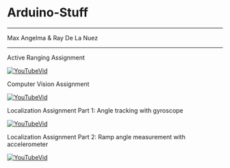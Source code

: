 # Arduino-Stuff

***
Max Angelma & Ray De La Nuez
***

Active Ranging Assignment

[![YouTubeVid](https://img.youtube.com/vi/XNLT4UEN9-Q/0.jpg)](https://youtu.be/XNLT4UEN9-Q)

Computer Vision Assignment

[![YouTubeVid](https://img.youtube.com/vi/2I2VP4YvjHI/0.jpg)](https://youtu.be/2I2VP4YvjHI)

Localization Assignment Part 1: Angle tracking with gyroscope

[![YouTubeVid](https://img.youtube.com/vi/0CTSdDM23Os/0.jpg)](https://youtu.be/0CTSdDM23Os)

Localization Assignment Part 2: Ramp angle measurement with accelerometer

[![YouTubeVid](https://img.youtube.com/vi/vM5YYwT6M-E/0.jpg)](https://youtu.be/vM5YYwT6M-E)
